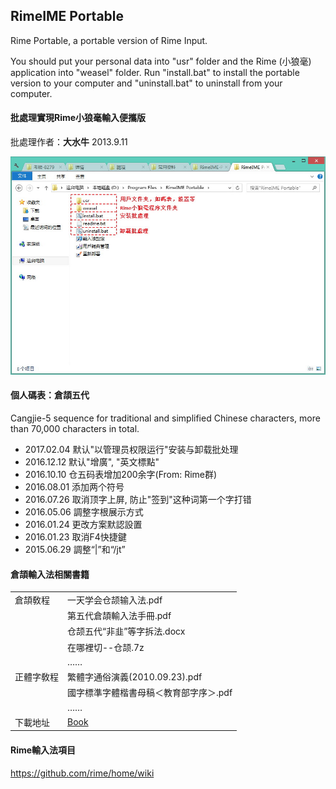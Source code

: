## RimeIME Portable

Rime Portable, a portable version of Rime Input.

You should put your personal data into "usr" folder and the Rime (小狼毫) application into "weasel" folder. Run "install.bat" to install the portable version to your computer and "uninstall.bat" to uninstall from your computer.

#### 批處理實現Rime小狼毫輸入便攜版

批處理作者：**大水牛** 2013.9.11

<img width="650" src="img/folder-structure.jpg">

#### 個人碼表：倉頡五代

Cangjie-5 sequence for traditional and simplified Chinese characters, more than 70,000 characters in total.
- 2017.02.04 默认"以管理员权限运行"安装与卸载批处理
- 2016.12.12 默认"增廣", "英文標點"
- 2016.10.10 仓五码表增加200余字(From: Rime群)
- 2016.08.01 添加两个符号
- 2016.07.26 取消顶字上屏, 防止"签到"这种词第一个字打错
- 2016.05.06 調整字根展示方式
- 2016.01.24  更改方案默認設置
- 2016.01.23  取消F4快捷鍵
- 2015.06.29  調整“|”和“/jt”

#### 倉頡輸入法相關書籍

| | |
| :--- | :--- |
| 倉頡敎程 | 一天学会仓颉输入法.pdf |
| | 第五代倉頡輸入法手冊.pdf |
| | 仓颉五代“非韭”等字拆法.docx |
| | 在哪裡切--仓颉.7z |
| | …… |
| 正體字敎程 | 繁體字通俗演義(2010.09.23).pdf |
| | 國字標準字體楷書母稿＜教育部字序＞.pdf |
| | …… |
| 下載地址 | [Book](book/) |

#### Rime輸入法項目

https://github.com/rime/home/wiki